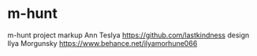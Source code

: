 # m-hunt
m-hunt project
markup Ann Teslya https://github.com/lastkindness
design Ilya Morgunsky https://www.behance.net/ilyamorhune066 
